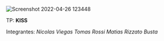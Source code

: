 ![Screenshot 2022-04-26 123448](https://user-images.githubusercontent.com/62635603/178351694-f29f58ff-09dd-4ea4-afc6-1b113e07b288.png)

TP: **KISS**

Integrantes:
_Nicolas Viegas_
_Tomas Rossi_
_Matias Rizzato Busta_
